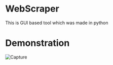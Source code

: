 # WebScraper
This is GUI based tool which was made in python 
# Demonstration

![Capture](https://github.com/MritunjayDwibedee/WebScraper/assets/157678158/74af2a80-96da-4ec2-9c94-0e2ca3981e4e)
